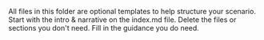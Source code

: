 All files in this folder are optional templates to help structure your scenario.
Start with the intro & narrative on the index.md file. Delete the files or sections you don't need. Fill in the guidance you do need.
